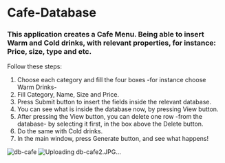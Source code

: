# Cafe-Database
### This application creates a Cafe Menu. Being able to insert Warm and Cold drinks, with relevant properties, for instance: Price, size, type and etc.


Follow these steps:
1. Choose each category and fill the four boxes -for instance choose Warm Drinks-
2. Fill Category, Name, Size and Price.
3. Press Submit button to insert the fields inside the relevant database.
4. You can see what is inside the database now, by pressing View button.
5. After pressing the View button, you can delete one row -from the database- by selecting it first, in the box above the Delete button.
6. Do the same with Cold drinks.
7. In the main window, press Generate button, and see what happens!

![db-cafe](https://github.com/ParnianSrb/Cafe-Database/assets/82469872/a84c6200-f819-44bf-bb97-b2075bcf7d30)
![Uploading db-cafe2.JPG…]()
